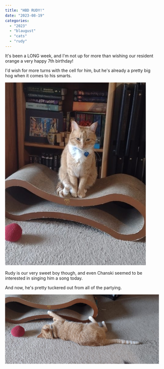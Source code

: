 ```yaml
---
title: "HBD RUDY!"
date: "2023-08-19"
categories: 
  - "2023"
  - "blaugust"
  - "cats"
  - "rudy"
---
```


It's been a LONG week, and I'm not up for more than wishing our resident orange a very happy 7th birthday!

I'd wish for more turns with the cell for him, but he's already a pretty big hog when it comes to his smarts.

![](images/image_editor_output_image1114832104-1692405310259.jpg)

Rudy is our very sweet boy though, and even Chanski seemed to be interested in singing him a song today.

And now, he's pretty tuckered out from all of the partying.

![](images/image_editor_output_image-303223929-1692405172134-1024x461.jpg)
